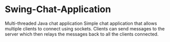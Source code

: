 # Swing-Chat-Application
Multi-threaded Java chat application
Simple chat application that allows multiple clients to connect using sockets.
Clients can send messages to the server which then relays the messages back to all the clients connected.
